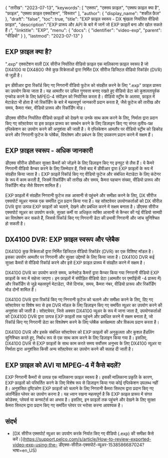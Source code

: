 {
"तारीख": "2023-07-13",
  "keywords": [
"एक्सप",
"एक्सप फ़ाइल",
"एक्सप फ़ाइल क्या है",
"फ़ाइल",
"एक्सप फ़ाइल एक्सटेंशन",
"विस्तार"
],
  "author": {
"display_name": "शकील फ़ैज़"
},
"draft": "false",
"toc": true,
"title": "EXP फ़ाइल स्वरूप - DX श्रृंखला निर्यातित वीडियो फ़ाइल",
  "description":"EXP प्रारूप और API के बारे में जानें जो EXP फ़ाइलें बना और खोल सकते हैं।",
"linktitle": "EXP",
  "menu": {
    "docs": {
      "identifier": "video-exp",
"parent": "वीडियो"
}
},
"lastmod": "2023-07-13"
}

## EXP फ़ाइल क्या है?

".exp" एक्सटेंशन वाली DX सीरीज निर्यातित वीडियो फ़ाइल एक मालिकाना फ़ाइल स्वरूप है जो DX4100 या DX4800 जैसे कुछ विक्रेताओं द्वारा निर्मित DX सीरीज डिजिटल वीडियो रिकॉर्डर (DVR) से जुड़ी है।

इन डीवीआर द्वारा रिकॉर्ड किए गए निगरानी वीडियो फुटेज को संग्रहीत करने के लिए ".exp" फ़ाइल प्रारूप का उपयोग किया जाता है। यह आमतौर पर उचित गुणवत्ता बनाए रखते हुए वीडियो डेटा को कुशलतापूर्वक एन्कोड करने के लिए MPEG-4 संपीड़न को नियोजित करता है। वीडियो स्ट्रीम के अलावा, फ़ाइल में मेटाडेटा भी होता है जो रिकॉर्डिंग के बारे में महत्वपूर्ण जानकारी प्रदान करता है, जैसे फ़ुटेज की तारीख और समय, कैमरा नंबर, वीडियो प्रारूप और रिकॉर्डिंग मोड।

डीएक्स सीरीज निर्यातित वीडियो फ़ाइलों को देखने या उनके साथ काम करने के लिए, निर्माता द्वारा प्रदान किए गए सॉफ़्टवेयर या इस फ़ाइल प्रारूप का समर्थन करने के लिए डिज़ाइन किए गए संगत तृतीय-पक्ष एप्लिकेशन का उपयोग करने की अनुशंसा की जाती है। ये एप्लिकेशन आमतौर पर वीडियो स्ट्रीम को डिकोड करने और निगरानी फुटेज के प्लेबैक, विश्लेषण और प्रबंधन के लिए उपकरण प्रदान करने में सक्षम हैं।

## EXP फ़ाइल स्वरूप - अधिक जानकारी

डीएक्स सीरीज डीवीआर सुरक्षा कैमरों को जोड़ने के लिए डिज़ाइन किए गए इनपुट से लैस हैं। ये कैमरे निगरानी वीडियो कैप्चर करने के लिए ज़िम्मेदार हैं, जिसे बाद में डीवीआर द्वारा EXP फ़ाइलों के रूप में संग्रहीत किया जाता है। EXP फ़ाइलें रिकॉर्ड किए गए वीडियो फुटेज और संबंधित मेटाडेटा के लिए कंटेनर के रूप में काम करती हैं, जिसमें रिकॉर्डिंग की तारीख और समय, कैमरा पहचान संख्या, वीडियो प्रारूप और रिकॉर्डिंग मोड जैसे विवरण शामिल हैं।

EXP फ़ाइलों में संग्रहीत निगरानी फुटेज तक आसानी से पहुंचने और समीक्षा करने के लिए, DX सीरीज एक्सपोर्ट व्यूअर नामक एक समर्पित टूल प्रदान किया गया है। यह सॉफ़्टवेयर उपयोगकर्ताओं को DX सीरीज़ DVR द्वारा उत्पन्न EXP फ़ाइलों को चलाने, देखने और प्रबंधित करने में सक्षम बनाता है। डीएक्स सीरीज एक्सपोर्ट व्यूअर का उपयोग करके, सुरक्षा कर्मी या अधिकृत व्यक्ति आसानी से कैप्चर की गई वीडियो सामग्री का विश्लेषण कर सकते हैं, जिससे रिकॉर्ड किए गए निगरानी डेटा की प्रभावी निगरानी और जांच सुनिश्चित हो सकती है।

## DX4100 DVR: EXP फ़ाइल स्वरूप और प्लेबैक

DX4100 कुछ विक्रेताओं द्वारा निर्मित डिजिटल वीडियो रिकॉर्डर (DVR) का एक विशिष्ट मॉडल है। इसका उपयोग आमतौर पर निगरानी और सुरक्षा उद्देश्यों के लिए किया जाता है। DX4100 DVR कई सुरक्षा कैमरों से वीडियो रिकॉर्ड करने और इसे EXP फ़ाइल प्रारूप में संग्रहीत करने में सक्षम है।

DX4100 DVR का उपयोग करते समय, कनेक्टेड कैमरों द्वारा कैप्चर किया गया निगरानी वीडियो EXP फ़ाइलों के रूप में सहेजा जाएगा। इन फ़ाइलों में संपीड़ित वीडियो डेटा (आमतौर पर एमपीईजी -4 प्रारूप में) और रिकॉर्डिंग से जुड़े महत्वपूर्ण मेटाडेटा, जैसे दिनांक, समय, कैमरा नंबर, वीडियो प्रारूप और रिकॉर्डिंग मोड दोनों शामिल हैं।

DX4100 DVR द्वारा रिकॉर्ड किए गए निगरानी फुटेज को चलाने और समीक्षा करने के लिए, दिए गए सॉफ़्टवेयर या विशेष रूप से इस DVR मॉडल के लिए डिज़ाइन किए गए समर्पित व्यूअर का उपयोग करने की अनुशंसा की जाती है। सॉफ़्टवेयर, जिसे अक्सर DX4100 व्यूअर के रूप में जाना जाता है, उपयोगकर्ताओं को DX4100 DVR द्वारा उत्पन्न EXP फ़ाइलों तक पहुंचने और प्रबंधित करने में सक्षम बनाता है, जो रिकॉर्ड किए गए निगरानी डेटा का विश्लेषण करने के लिए प्लेबैक कार्यक्षमता और विकल्प प्रदान करता है।

DX4100 DVR और इसके संबंधित सॉफ़्टवेयर को EXP फ़ाइलों की अनुकूलता और कुशल हैंडलिंग सुनिश्चित करते हुए, निर्बाध रूप से एक साथ काम करने के लिए डिज़ाइन किया गया है। इसलिए, DX4100 DVR से EXP फ़ाइलों के साथ काम करते समय सर्वोत्तम अनुभव के लिए DX4100 व्यूअर या निर्माता द्वारा अनुशंसित किसी अन्य सॉफ़्टवेयर का उपयोग करने की सलाह दी जाती है।


## EXP फ़ाइल को AVI या MPEG-4 में कैसे बदलें?

EXP निगरानी कैमरों से उत्पन्न एक मालिकाना फ़ाइल स्वरूप है। इसकी मालिकाना प्रकृति के कारण, EXP फ़ाइलों को परिवर्तित करने के लिए विशेष रूप से डिज़ाइन किया गया कोई एप्लिकेशन उपलब्ध नहीं है। अनुशंसित दृष्टिकोण EXP फ़ाइलों को चलाने के लिए निगरानी कैमरा सिस्टम द्वारा प्रदान किए गए अंतर्निहित प्लेयर का उपयोग करना है। यह ध्यान रखना महत्वपूर्ण है कि EXP फ़ाइल प्रारूप में संगत कोडेक्स, प्लेयर्स या कनवर्टर्स का अभाव है। इसलिए, इन फ़ाइलों तक पहुंचने और देखने के लिए सुरक्षा कैमरा सिस्टम द्वारा प्रदान किए गए समर्पित प्लेयर पर भरोसा करना आवश्यक है।

## संदर्भ
* [DX सीरीज एक्सपोर्ट व्यूअर का उपयोग करके निर्यात किए गए वीडियो (.exp) की समीक्षा कैसे करें।](https://support.pelco.com/s/article/How-to-review-exported-video-exp-using-the- डीएक्स-सीरीज़-एक्सपोर्ट-व्यूअर-1538586687024?भाषा=en_US)








